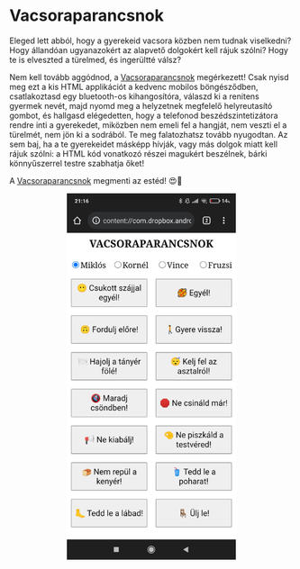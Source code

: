 # Vacsoraparancsnok

Eleged lett abból, hogy a gyerekeid vacsora közben nem tudnak viselkedni? Hogy
állandóan ugyanazokért az alapvető dolgokért kell rájuk szólni? Hogy te is
elveszted a türelmed, és ingerültté válsz?

Nem kell tovább aggódnod, a [Vacsoraparancsnok][] megérkezett! Csak nyisd meg ezt a
kis HTML applikációt a kedvenc mobilos böngésződben, csatlakoztasd egy
bluetooth-os kihangosítóra, válaszd ki a renitens gyermek nevét, majd nyomd meg
a helyzetnek megfelelő helyreutasító gombot, és hallgasd elégedetten, hogy a
telefonod beszédszintetizátora rendre inti a gyerekedet, miközben nem emeli fel
a hangját, nem veszti el a türelmét, nem jön ki a sodrából. Te meg falatozhatsz
tovább nyugodtan. Az sem baj, ha a te gyerekeidet másképp hívják, vagy más
dolgok miatt kell rájuk szólni: a HTML kód vonatkozó részei magukért beszélnek,
bárki könnyűszerrel testre szabhatja őket!

A [Vacsoraparancsnok][] megmenti az estéd! 😍🥐

<img src="vacsoraparancsnok.jpg" width="300"
 style="display:block; margin: 10px auto;">

[Vacsoraparancsnok]: https://dhanak.github.io/vacsoraparancsnok
